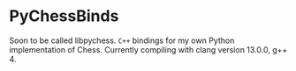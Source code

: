 # PyChessBinds

Soon to be called libpychess. `C++` bindings for my own Python implementation of Chess.
Currently compiling with clang version 13.0.0, g++ 4.
